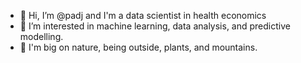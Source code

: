 - 👋 Hi, I’m @padj and I'm a data scientist in health economics
- 👀 I’m interested in machine learning, data analysis, and predictive modelling.
- 🌱 I'm big on nature, being outside, plants, and mountains.

<!---
This bit is a comment.
padj/padj is a ✨ special ✨ repository because its `README.md` (this file) appears on your GitHub profile.
You can click the Preview link to take a look at your changes.
--->

